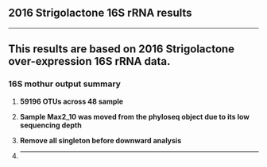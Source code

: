 
##                                     2016 Strigolactone 16S rRNA results
  
 
---
 This results are based on 2016 Strigolactone over-expression 16S rRNA data.
---

### 16S mothur output summary

1. **59196 OTUs across 48 sample**

2. **Sample Max2_10 was moved from the phyloseq object due to its low sequencing depth**

3. **Remove all singleton before downward analysis**

4. ****

